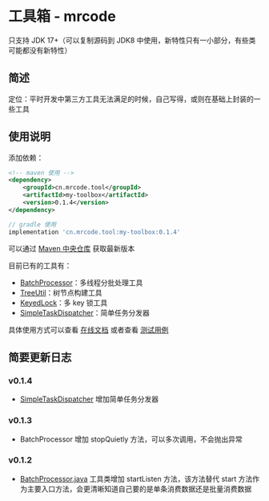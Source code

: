 # 工具箱 - mrcode

只支持 JDK 17+（可以复制源码到 JDK8 中使用，新特性只有一小部分，有些类可能都没有新特性）

## 简述
定位：平时开发中第三方工具无法满足的时候，自己写得，或则在基础上封装的一些工具

## 使用说明
添加依赖：

```xml
<!-- maven 使用 -->
<dependency>
    <groupId>cn.mrcode.tool</groupId>
    <artifactId>my-toolbox</artifactId>
    <version>0.1.4</version>
</dependency>
```
```groovy
// gradle 使用
implementation 'cn.mrcode.tool:my-toolbox:0.1.4'
```
可以通过 [Maven 中央仓库](https://central.sonatype.com/artifact/cn.mrcode.tool/my-toolbox) 获取最新版本

目前已有的工具有：
- [BatchProcessor](src%2Fmain%2Fjava%2Fcn%2Fmrcode%2Ftool%2Fmytoolbox%2Fthread%2FBatchProcessor.java)：多线程分批处理工具
- [TreeUtil](src%2Fmain%2Fjava%2Fcn%2Fmrcode%2Ftool%2Fmytoolbox%2Flang%2Ftree%2FTreeUtil.java)：树节点构建工具
- [KeyedLock](src%2Fmain%2Fjava%2Fcn%2Fmrcode%2Ftool%2Fmytoolbox%2Fconcurrent%2Fkeyedlock%2FKeyedLock.java)：多 key 锁工具
- [SimpleTaskDispatcher](src%2Fmain%2Fjava%2Fcn%2Fmrcode%2Ftool%2Fmytoolbox%2Fthread%2FSimpleTaskDispatcher.java)：简单任务分发器

具体使用方式可以查看 [在线文档](https://www.yuque.com/mrcode.cn/note-combat/ypxy8nhgzclg2psk) 或者查看 [测试用例](https://github.com/zq99299/my-toolbox/tree/main/src/test/java/cn/mrcode/tool/mytoolbox)

## 简要更新日志
### v0.1.4
- [SimpleTaskDispatcher](src%2Fmain%2Fjava%2Fcn%2Fmrcode%2Ftool%2Fmytoolbox%2Fthread%2FSimpleTaskDispatcher.java) 增加简单任务分发器

### v0.1.3
- BatchProcessor 增加 stopQuietly 方法，可以多次调用，不会抛出异常
### v0.1.2
- [BatchProcessor.java](src%2Fmain%2Fjava%2Fcn%2Fmrcode%2Ftool%2Fmytoolbox%2Fthread%2FBatchProcessor.java) 工具类增加 startListen 方法，该方法替代 start 方法作为主要入口方法，会更清晰知道自己要的是单条消费数据还是批量消费数据
